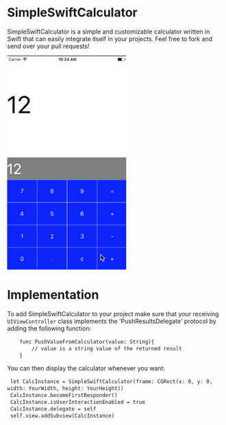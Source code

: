 # SimpleSwiftCalculator
SimpleSwiftCalculator is a simple and customizable calculator written in Swift that can easily integrate itself in your projects.
Feel free to fork and send over your pull requests!

![Animated Gif](Ressources/GithubGif.gif)

# Implementation
To add SimpleSwiftCalculator to your project make sure that your receiving `UIViewController` class implements the 'PushResultsDelegate' protocol by adding the following function:

```
    func PushValueFromCalculator(value: String){
        // value is a string value of the returned result
    }
```
You can then display the calculator whenever you want:

     let CalcInstance = SimpleSwiftCalculator(frame: CGRect(x: 0, y: 0, width: YourWidth, height: YourHeight))
     CalcInstance.becomeFirstResponder()
     CalcInstance.isUserInteractionEnabled = true
     CalcInstance.delegate = self
     self.view.addSubview(CalcInstance)
